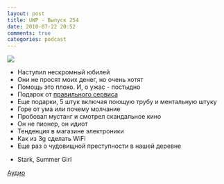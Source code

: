```yaml
---
layout: post
title: UWP - Выпуск 254
date: 2010-07-22 20:52
comments: true
categories: podcast
---
```

![](https://podcast.umputun.com/images/uwp/uwp254.png)


- Наступил нескромный юбилей
- Они не просят моих денег, но очень хотят
- Помощь это плохо. И, о ужас - постыдно
- Подарок от [правильного сервиса](http://prostopleer.com/)
- Еще подарки, 5 штук включая поющую трубу и ментальную штуку
- Горе от ума или почему молчание
- Пробовал мустанг и смотрел скандальное кино
- Он не пионер, он идиот
- Тенденция в магазине электроники
- Как из 3g сделать WiFi
- Еще раз о чудовищной преступности в нашей деревне


* Stark, Summer Girl

[Аудио](http://archive.rucast.net/uwp/media/ump_podcast254.mp3)
<audio src="http://archive.rucast.net/uwp/media/ump_podcast254.mp3" preload="none">
